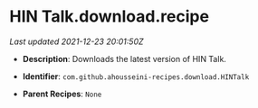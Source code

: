 # HIN Talk.download.recipe

_Last updated 2021-12-23 20:01:50Z_

- **Description**: Downloads the latest version of HIN Talk.

- **Identifier**: `com.github.ahousseini-recipes.download.HINTalk`

- **Parent Recipes**: `None`
